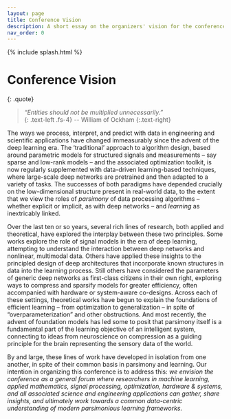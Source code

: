 ```yaml
---
layout: page
title: Conference Vision
description: A short essay on the organizers' vision for the conference
nav_order: 0
---
```


{% include splash.html %}

# Conference Vision

{: .quote}
> *“Entities should not be multiplied unnecessarily.”* <br>
> {: .text-left .fs-4}
> -- William of Ockham 
> {:.text-right}

The ways we process, interpret, and predict with data in engineering and
scientific applications have changed immeasurably since the advent of the deep
learning era. The ‘traditional’ approach to algorithm design, based around
parametric models for structured signals and measurements – say sparse and
low-rank models – and the associated optimization toolkit, is now regularly
supplemented with data-driven learning-based techniques, where large-scale deep
networks are pretrained and then adapted to a variety of tasks. The successes
of both paradigms have depended crucially on the low-dimensional structure
present in real-world data, to the extent that we view the roles of *parsimony*
of data processing algorithms – whether explicit or implicit, as with deep
networks – and *learning* as inextricably linked.

Over the last ten or so years, several rich lines of research, both applied and
theoretical, have explored the interplay between these two principles. Some
works explore the role of signal models in the era of deep learning, attempting
to understand the interaction between deep networks and nonlinear, multimodal
data. Others have applied these insights to the principled design of deep
architectures that incorporate known structures in data into the learning
process. Still others have considered the parameters of generic deep networks
as first-class citizens in their own right, exploring ways to compress and
sparsify models for greater efficiency, often accompanied with hardware or
system-aware co-designs. Across each of these settings, theoretical works have
begun to explain the foundations of efficient learning – from optimization to
generalization – in spite of “overparameterization” and other obstructions. And
most recently, the advent of foundation models has led some to posit that
parsimony itself is a fundamental part of the learning objective of an
intelligent system, connecting to ideas from neuroscience on compression as a
guiding principle for the brain representing the sensory data of the world.

By and large, these lines of work have developed in isolation from one another,
in spite of their common basis in parsimony and learning. Our intention in
organizing this conference is to address this: *we envision the conference as a
general forum where researchers in machine learning, applied mathematics,
signal processing, optimization, hardware & systems, and all associated science
and engineering applications can gather, share insights, and ultimately work
towards a common data-centric understanding of modern parsimonious learning
frameworks.*
